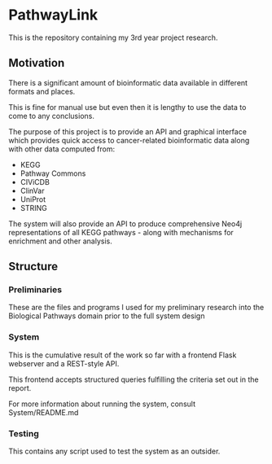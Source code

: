 # PathwayLink

This is the repository containing my 3rd year project research.

## Motivation

There is a significant amount of bioinformatic data available in different formats and places.

This is fine for manual use but even then it is lengthy to use the data to come to any conclusions.

The purpose of this project is to provide an API and graphical interface which provides quick access to cancer-related bioinformatic data along with other data computed from:

* KEGG
* Pathway Commons
* CIViCDB
* ClinVar
* UniProt
* STRING

The system will also provide an API to produce comprehensive Neo4j representations of all KEGG pathways - along with mechanisms for enrichment and other analysis.

## Structure

### Preliminaries

These are the files and programs I used for my preliminary research into the Biological Pathways domain prior to the full system design

### System

This is the cumulative result of the work so far with a frontend Flask webserver and a REST-style API.

This frontend accepts structured queries fulfilling the criteria set out in the report.

For more information about running the system, consult System/README.md

### Testing

This contains any script used to test the system as an outsider.